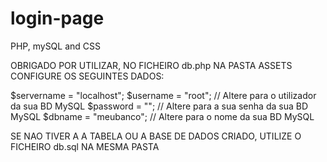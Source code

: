 # login-page
PHP, mySQL and CSS

OBRIGADO POR UTILIZAR, 
NO FICHEIRO db.php  NA PASTA ASSETS CONFIGURE OS SEGUINTES DADOS:

$servername = "localhost";
$username = "root"; // Altere para o utilizador da sua BD MySQL
$password = ""; // Altere para a sua senha da sua BD MySQL
$dbname = "meubanco"; // Altere para o nome da sua BD MySQL

SE NAO TIVER A A TABELA OU A BASE DE DADOS CRIADO, UTILIZE O FICHEIRO db.sql NA MESMA PASTA
